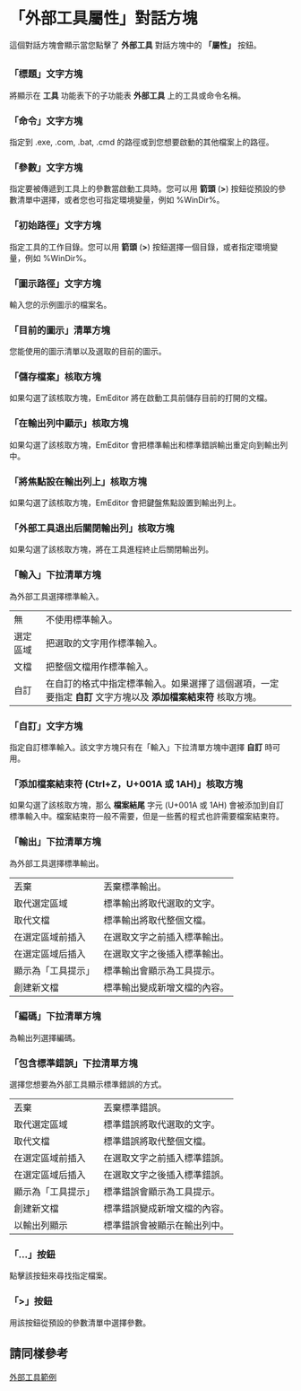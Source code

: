 # 「外部工具屬性」對話方塊

這個對話方塊會顯示當您點擊了 **外部工具** 對話方塊中的 **「屬性」** 按鈕。

## 

### 「標題」文字方塊

將顯示在 **工具** 功能表下的子功能表 **外部工具** 上的工具或命令名稱。

### 「命令」文字方塊

指定到 .exe, .com, .bat, .cmd 的路徑或到您想要啟動的其他檔案上的路徑。

### 「參數」文字方塊

指定要被傳遞到工具上的參數當啟動工具時。您可以用 **箭頭** (**>**) 按鈕從預設的參數清單中選擇，或者您也可指定環境變量，例如 %WinDir%。

### 「初始路徑」文字方塊

指定工具的工作目錄。您可以用 **箭頭** (**>**) 按鈕選擇一個目錄，或者指定環境變量，例如 %WinDir%。

### 「圖示路徑」文字方塊

輸入您的示例圖示的檔案名。

### 「目前的圖示」清單方塊

您能使用的圖示清單以及選取的目前的圖示。

### 「儲存檔案」核取方塊

如果勾選了該核取方塊，EmEditor 將在啟動工具前儲存目前的打開的文檔。

### 「在輸出列中顯示」核取方塊

如果勾選了該核取方塊，EmEditor 會把標準輸出和標準錯誤輸出重定向到輸出列中。

### 「將焦點設在輸出列上」核取方塊

如果勾選了該核取方塊，EmEditor 會把鍵盤焦點設置到輸出列上。

### 「外部工具退出后關閉輸出列」核取方塊

如果勾選了該核取方塊，將在工具進程終止后關閉輸出列。

### 「輸入」下拉清單方塊

為外部工具選擇標準輸入。

|     |     |
| --- | --- |
| 無 | 不使用標準輸入。 |
| 選定區域 | 把選取的文字用作標準輸入。 |
| 文檔 | 把整個文檔用作標準輸入。 |
| 自訂 | 在自訂的格式中指定標準輸入。如果選擇了這個選項，一定要指定 **自訂** 文字方塊以及 **添加檔案結束符** 核取方塊。 |

### 「自訂」文字方塊

指定自訂標準輸入。該文字方塊只有在「輸入」下拉清單方塊中選擇 **自訂** 時可用。

### 「添加檔案結束符 (Ctrl+Z，U+001A 或 1AH)」核取方塊

如果勾選了該核取方塊，那么 **檔案結尾** 字元 (U+001A 或 1AH) 會被添加到自訂標準輸入中。檔案結束符一般不需要，但是一些舊的程式也許需要檔案結束符。

### 「輸出」下拉清單方塊

為外部工具選擇標準輸出。

|     |     |
| --- | --- |
| 丟棄 | 丟棄標準輸出。 |
| 取代選定區域 | 標準輸出將取代選取的文字。 |
| 取代文檔 | 標準輸出將取代整個文檔。 |
| 在選定區域前插入 | 在選取文字之前插入標準輸出。 |
| 在選定區域后插入 | 在選取文字之後插入標準輸出。 |
| 顯示為「工具提示」 | 標準輸出會顯示為工具提示。 |
| 創建新文檔 | 標準輸出變成新增文檔的內容。 |

### 「編碼」下拉清單方塊

為輸出列選擇編碼。

### 「包含標準錯誤」下拉清單方塊

選擇您想要為外部工具顯示標準錯誤的方式。

|     |     |
| --- | --- |
| 丟棄 | 丟棄標準錯誤。 |
| 取代選定區域 | 標準錯誤將取代選取的文字。 |
| 取代文檔 | 標準錯誤將取代整個文檔。 |
| 在選定區域前插入 | 在選取文字之前插入標準錯誤。 |
| 在選定區域后插入 | 在選取文字之後插入標準錯誤。 |
| 顯示為「工具提示」 | 標準錯誤會顯示為工具提示。 |
| 創建新文檔 | 標準錯誤變成新增文檔的內容。 |
| 以輸出列顯示 | 標準錯誤會被顯示在輸出列中。 |

### 「...」按鈕

點擊該按鈕來尋找指定檔案。

### 「>」按鈕

用該按鈕從預設的參數清單中選擇參數。

## 請同樣參考

[外部工具範例](../../../howto/customize/tools_external)

